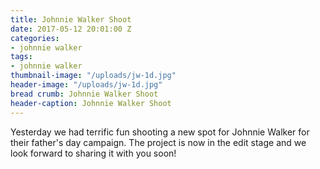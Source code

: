```yaml
---
title: Johnnie Walker Shoot
date: 2017-05-12 20:01:00 Z
categories:
- johnnie walker
tags:
- johnnie walker
thumbnail-image: "/uploads/jw-1d.jpg"
header-image: "/uploads/jw-1d.jpg"
bread crumb: Johnnie Walker Shoot
header-caption: Johnnie Walker Shoot
---
```


Yesterday we had terrific fun shooting a new spot for Johnnie Walker for their father's day campaign. The project is now in the edit stage and we look forward to sharing it with you soon!